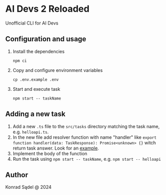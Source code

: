 # AI Devs 2 Reloaded
Unofficial CLI for AI Devs

## Configuration and usage
1. Install the dependencies
    ```shell
    npm ci
    ```

2. Copy and configure environment variables
    ```shell
    cp .env.example .env
    ```

3. Start and execute task
    ```shell
    npm start -- taskName
    ```

## Adding a new task
1. Add a new `.ts` file to the `src/tasks` directory matching the task name, e.g. `helloapi.ts`.
2. In the new file add resolver function with name "handler" like `export function handler(data: TaskResponse): Promise<unknown> {}` witch return task answer. Look for an [example](https://github.com/r0ndi/ai-devs-reloaded/blob/main/src/tasks/helloapi.ts).
3. Implement the body of the function
4. Run the task using `npm start -- taskName`, e.g. `npm start -- helloapi`

## Author
Konrad Sądel @ 2024